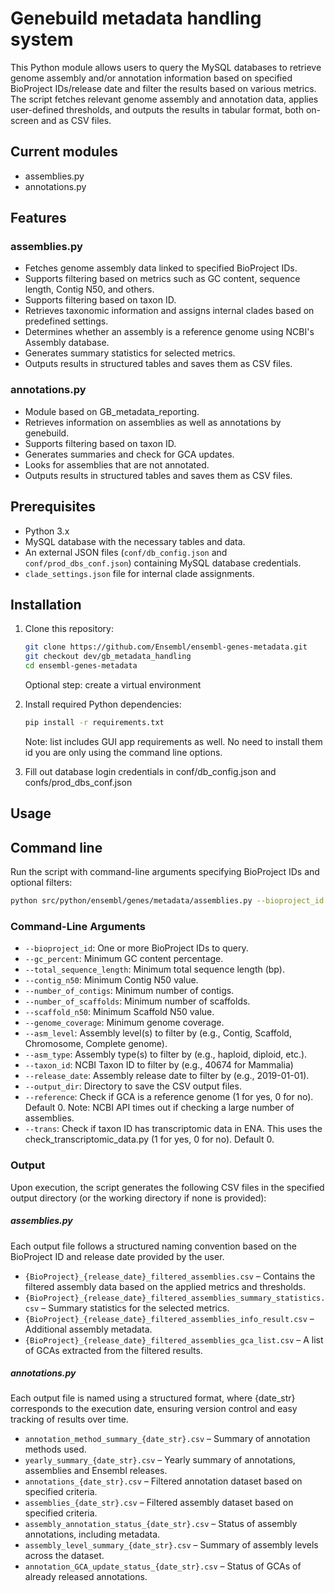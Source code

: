 # Genebuild metadata handling system

This Python module allows users to query the MySQL databases to retrieve genome assembly and/or annotation information based on specified BioProject IDs/release date  and filter the results based on various metrics. The script fetches relevant genome assembly and annotation data, applies user-defined thresholds, and outputs the results in tabular format, both on-screen and as CSV files.

## Current modules
- assemblies.py
- annotations.py

## Features
### assemblies.py
- Fetches genome assembly data linked to specified BioProject IDs.
- Supports filtering based on metrics such as GC content, sequence length, Contig N50, and others.
- Supports filtering based on taxon ID.
- Retrieves taxonomic information and assigns internal clades based on predefined settings.
- Determines whether an assembly is a reference genome using NCBI's Assembly database.
- Generates summary statistics for selected metrics.
- Outputs results in structured tables and saves them as CSV files.

### annotations.py
- Module based on GB_metadata_reporting.
- Retrieves information on assemblies as well as annotations by genebuild.
- Supports filtering based on taxon ID.
- Generates summaries and check for GCA updates.
- Looks for assemblies that are not annotated.
- Outputs results in structured tables and saves them as CSV files.


## Prerequisites
- Python 3.x
- MySQL database with the necessary tables and data.
- An external JSON files (`conf/db_config.json` and `conf/prod_dbs_conf.json`) containing MySQL database credentials.
- `clade_settings.json` file for internal clade assignments.

## Installation
1. Clone this repository:
   ```sh
   git clone https://github.com/Ensembl/ensembl-genes-metadata.git
   git checkout dev/gb_metadata_handling
   cd ensembl-genes-metadata
   ```
    Optional step: create a virtual environment 

2. Install required Python dependencies:
   ```sh
   pip install -r requirements.txt
   ```
   Note: list includes GUI app requirements as well. No need to install them id you are only using the command line options.

3. Fill out database login credentials in conf/db_config.json and confs/prod_dbs_conf.json



## Usage

## Command line
Run the script with command-line arguments specifying BioProject IDs and optional filters:
```sh
python src/python/ensembl/genes/metadata/assemblies.py --bioproject_id PRJEB40665 PRJEB61747 --asm_level "Complete genome" --output_dir ./results
```

### Command-Line Arguments
- `--bioproject_id`: One or more BioProject IDs to query.
- `--gc_percent`: Minimum GC content percentage.
- `--total_sequence_length`: Minimum total sequence length (bp).
- `--contig_n50`: Minimum Contig N50 value.
- `--number_of_contigs`: Minimum number of contigs.
- `--number_of_scaffolds`: Minimum number of scaffolds.
- `--scaffold_n50`: Minimum Scaffold N50 value.
- `--genome_coverage`: Minimum genome coverage.
- `--asm_level`: Assembly level(s) to filter by (e.g., Contig, Scaffold, Chromosome, Complete genome).
- `--asm_type`: Assembly type(s) to filter by (e.g., haploid, diploid, etc.).
- `--taxon_id`: NCBI Taxon ID to filter by (e.g., 40674 for Mammalia)
- `--release_date`: Assembly release date to filter by (e.g., 2019-01-01).
- `--output_dir`: Directory to save the CSV output files.
- `--reference`: Check if GCA is a reference genome (1 for yes, 0 for no). Default 0. Note: NCBI API times out if checking a large number of assemblies.
- `--trans`: Check if taxon ID has transcriptomic data in ENA. This uses the check_transcriptomic_data.py (1 for yes, 0 for no). Default 0.


### Output

Upon execution, the script generates the following CSV files in the specified output directory (or the working directory if none is provided):
##### assemblies.py
Each output file follows a structured naming convention based on the BioProject ID and release date provided by the user.

- `{BioProject}_{release_date}_filtered_assemblies.csv` – Contains the filtered assembly data based on the applied metrics and thresholds.
- `{BioProject}_{release_date}_filtered_assemblies_summary_statistics.csv` – Summary statistics for the selected metrics.
- `{BioProject}_{release_date}_filtered_assemblies_info_result.csv` – Additional assembly metadata.
- `{BioProject}_{release_date}_filtered_assemblies_gca_list.csv` – A list of GCAs extracted from the filtered results.

##### annotations.py
Each output file is named using a structured format, where {date_str} corresponds to the execution date, ensuring version control and easy tracking of results over time.
- `annotation_method_summary_{date_str}.csv` – Summary of annotation methods used.
- `yearly_summary_{date_str}.csv` – Yearly summary of annotations, assemblies and Ensembl releases.
- `annotations_{date_str}.csv` – Filtered annotation dataset based on specified criteria.
- `assemblies_{date_str}.csv` – Filtered assembly dataset based on specified criteria.
- `assembly_annotation_status_{date_str}.csv` – Status of assembly annotations, including metadata.
- `assembly_level_summary_{date_str}.csv` – Summary of assembly levels across the dataset.
- `annotation_GCA_update_status_{date_str}.csv` – Status of GCAs of already released annotations.


















